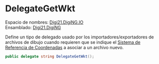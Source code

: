 # DelegateGetWkt

Espacio de nombres: [Digi21.DigiNG.IO](../)  
Ensamblado: [Digi21.DigiNG](../../)

Define un tipo de delegado usado por los importadores/exportadores de archivos de dibujo cuando requieren que se indique el [Sistema de Referencia de Coordenadas](../../../../../../sistemas-referencia-coordenadas/) a asociar a un archivo nuevo.

```csharp
public delegate string DelegateGetWkt();
```

